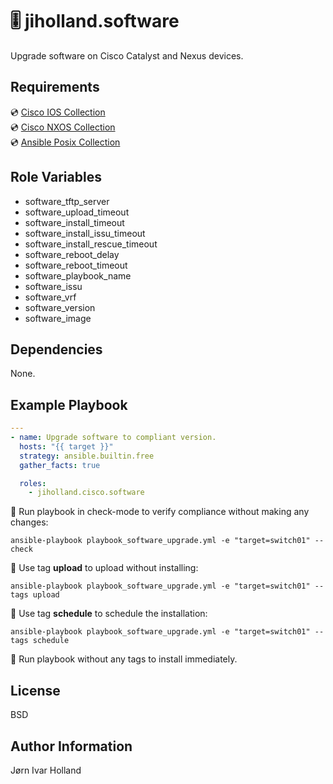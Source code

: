 🎚️ jiholland.software
=====================

Upgrade software on Cisco Catalyst and Nexus devices.

Requirements
------------

💿 [Cisco IOS Collection](https://galaxy.ansible.com/cisco/ios) <br>
💿 [Cisco NXOS Collection](https://galaxy.ansible.com/cisco/nxos) <br>
💿 [Ansible Posix Collection](https://galaxy.ansible.com/ansible/posix) <br>

Role Variables
--------------

- software_tftp_server
- software_upload_timeout
- software_install_timeout
- software_install_issu_timeout
- software_install_rescue_timeout
- software_reboot_delay
- software_reboot_timeout
- software_playbook_name
- software_issu
- software_vrf
- software_version
- software_image

Dependencies
------------

None.

Example Playbook
----------------
```yaml
---
- name: Upgrade software to compliant version.
  hosts: "{{ target }}"
  strategy: ansible.builtin.free
  gather_facts: true

  roles:
    - jiholland.cisco.software
```
🧪 Run playbook in check-mode to verify compliance without making any changes:

    ansible-playbook playbook_software_upgrade.yml -e "target=switch01" --check

🌱 Use tag **upload** to upload without installing:

    ansible-playbook playbook_software_upgrade.yml -e "target=switch01" --tags upload

📅 Use tag **schedule** to schedule the installation:

    ansible-playbook playbook_software_upgrade.yml -e "target=switch01" --tags schedule

💯 Run playbook without any tags to install immediately.


License
-------

BSD

Author Information
------------------

Jørn Ivar Holland
